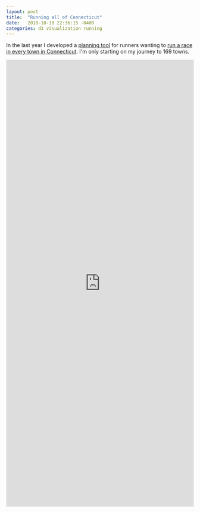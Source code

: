 ```yaml
---
layout: post
title:  "Running all of Connecticut"
date:   2018-10-18 22:36:15 -0400
categories: d3 visualization running
---
```


In the last year I developed a [planning tool](https://jpasini.github.io/run169) for runners wanting to [run a race in every town in Connecticut](http://run169townsociety.com). I'm only starting on my journey to 169 towns.


<style type="text/css">
#mapcontent {
/*position: absolute; */
left: 0; right: 0; bottom: 0; top: 0; 
}
</style>
<div id="mapcontent">
<iframe width="100%" height="1200px" frameBorder="0" src="https://jpasini.github.io/run169/"><p>Your browser
        does not support iframes.</p></iframe></div>



